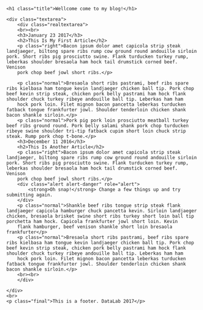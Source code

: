 <!DOCTYPE html>

<html>
<head>
	<title>My blog</title>
	<meta charset="UTF-8">
	<link rel="stylesheet" href="https://maxcdn.bootstrapcdn.com/bootstrap/4.0.0-alpha.6/css/bootstrap.min.css" integrity="sha384-rwoIResjU2yc3z8GV/NPeZWAv56rSmLldC3R/AZzGRnGxQQKnKkoFVhFQhNUwEyJ" crossorigin="anonymous">
	<link href="https://fonts.googleapis.com/css?family=Lemonada|Lato|Roboto:500" rel="stylesheet">
	<meta name="viewport" content="width=device-width, initial-scale=1.0">
	<meta http-equiv="X-UA-Compatible" content="ie=edge">
	<link rel="stylesheet" type="text/css" href="styles/main.css">
</head>
<body>

	<h1 class="title">Wellcome come to my blog!</h1>

	<div class="textarea">
		<div class="realtextarea">
		<br><br>
		<h3>January 23 2017</h3>
		<h2>This Is My First Article</h2>
		<p class="right">Bacon ipsum dolor amet capicola strip steak landjaeger, biltong spare ribs rump cow ground round andouille sirloin pork. Short ribs pig prosciutto swine. Flank turducken turkey rump, leberkas shoulder bresaola ham hock tail drumstick corned beef. Venison
		pork chop beef jowl short ribs.</p>

		<p class="normal">Bresaola short ribs pastrami, beef ribs spare ribs kielbasa ham tongue kevin landjaeger chicken ball tip. Pork chop beef kevin strip steak, chicken pork belly pastrami ham hock flank shoulder chuck turkey ribeye andouille ball tip. Leberkas ham ham
		hock pork loin. Filet mignon bacon pancetta leberkas turducken fatback tongue frankfurter jowl. Shoulder tenderloin chicken shank bacon shankle sirloin.</p>
		<p class="normal">Pork pig pork loin prosciutto meatball turkey beef ribs ground round. Pork belly salami shank pork chop turducken ribeye swine shoulder tri-tip fatback cupim short loin chuck strip steak. Rump pork chop t-bone.</p>
		<h3>December 11 2016</h3>
		<h2>This Is Another Article</h2>
		<p class="right">Bacon ipsum dolor amet capicola strip steak landjaeger, biltong spare ribs rump cow ground round andouille sirloin pork. Short ribs pig prosciutto swine. Flank turducken turkey rump, leberkas shoulder bresaola ham hock tail drumstick corned beef. Venison
		pork chop beef jowl short ribs.</p>
		<div class="alert alert-danger" role="alert">
			<strong>Oh snap!</strong> Change a few things up and try submitting again.
		</div>
		<p class="normal">Shankle beef ribs tongue strip steak flank landjaeger capicola hamburger chuck pancetta kevin. Sirloin landjaeger chicken, bresaola brisket swine short ribs turkey short loin ball tip porchetta ham hock. Capicola frankfurter jowl short loin. Kevin
		flank hamburger, beef venison shankle short loin bresaola frankfurter</p>
		<p class="normal">Bresaola short ribs pastrami, beef ribs spare ribs kielbasa ham tongue kevin landjaeger chicken ball tip. Pork chop beef kevin strip steak, chicken pork belly pastrami ham hock flank shoulder chuck turkey ribeye andouille ball tip. Leberkas ham ham
		hock pork loin. Filet mignon bacon pancetta leberkas turducken fatback tongue frankfurter jowl. Shoulder tenderloin chicken shank bacon shankle sirloin.</p>
		<br><br>
		</div>

	</div>
	<br>
	<p class="final">This is a footer. DataLab 2017</p>
	
</body>
